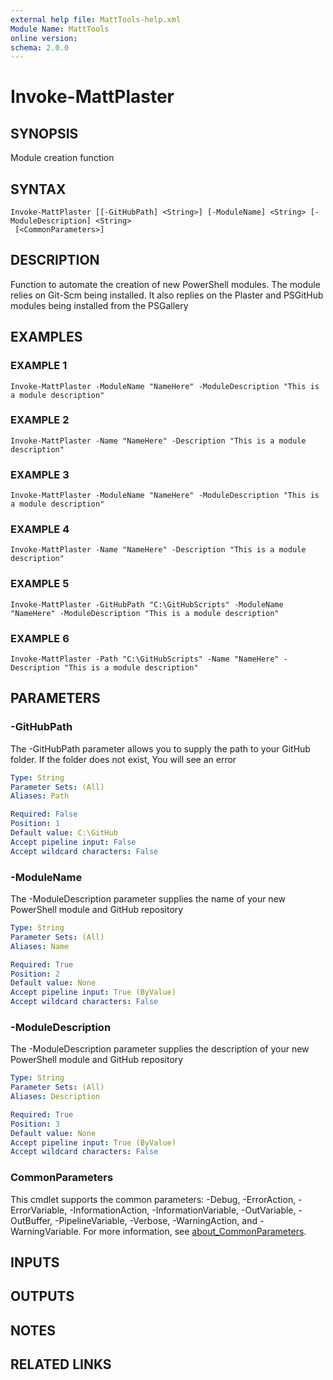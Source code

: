 ```yaml
---
external help file: MattTools-help.xml
Module Name: MattTools
online version:
schema: 2.0.0
---
```


# Invoke-MattPlaster

## SYNOPSIS
Module creation function

## SYNTAX

```
Invoke-MattPlaster [[-GitHubPath] <String>] [-ModuleName] <String> [-ModuleDescription] <String>
 [<CommonParameters>]
```

## DESCRIPTION
Function to automate the creation of new PowerShell modules.
The module relies on Git-Scm being installed.
It also replies on the Plaster and PSGitHub modules being installed from the PSGallery

## EXAMPLES

### EXAMPLE 1
```
Invoke-MattPlaster -ModuleName "NameHere" -ModuleDescription "This is a module description"
```

### EXAMPLE 2
```
Invoke-MattPlaster -Name "NameHere" -Description "This is a module description"
```

### EXAMPLE 3
```
Invoke-MattPlaster -ModuleName "NameHere" -ModuleDescription "This is a module description"
```

### EXAMPLE 4
```
Invoke-MattPlaster -Name "NameHere" -Description "This is a module description"
```

### EXAMPLE 5
```
Invoke-MattPlaster -GitHubPath "C:\GitHubScripts" -ModuleName "NameHere" -ModuleDescription "This is a module description"
```

### EXAMPLE 6
```
Invoke-MattPlaster -Path "C:\GitHubScripts" -Name "NameHere" -Description "This is a module description"
```

## PARAMETERS

### -GitHubPath
The -GitHubPath parameter allows you to supply the path to your GitHub folder.
If the folder does not exist, You will see an error

```yaml
Type: String
Parameter Sets: (All)
Aliases: Path

Required: False
Position: 1
Default value: C:\GitHub
Accept pipeline input: False
Accept wildcard characters: False
```

### -ModuleName
The -ModuleDescription parameter supplies the name of your new PowerShell module and GitHub repository

```yaml
Type: String
Parameter Sets: (All)
Aliases: Name

Required: True
Position: 2
Default value: None
Accept pipeline input: True (ByValue)
Accept wildcard characters: False
```

### -ModuleDescription
The -ModuleDescription parameter supplies the description of your new PowerShell module and GitHub repository

```yaml
Type: String
Parameter Sets: (All)
Aliases: Description

Required: True
Position: 3
Default value: None
Accept pipeline input: True (ByValue)
Accept wildcard characters: False
```

### CommonParameters
This cmdlet supports the common parameters: -Debug, -ErrorAction, -ErrorVariable, -InformationAction, -InformationVariable, -OutVariable, -OutBuffer, -PipelineVariable, -Verbose, -WarningAction, and -WarningVariable. For more information, see [about_CommonParameters](http://go.microsoft.com/fwlink/?LinkID=113216).

## INPUTS

## OUTPUTS

## NOTES

## RELATED LINKS
